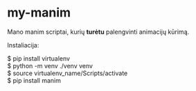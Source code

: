 # my-manim

Mano manim scriptai, kurių **turėtu** palengvinti animacijų kūrimą.

Instaliacija: 

$ pip install virtualenv  
$ python -m venv ./venv venv  
$ source virtualenv_name/Scripts/activate  
$ pip install manim  
